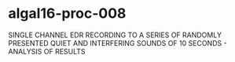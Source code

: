 # algal16-proc-008
SINGLE CHANNEL EDR RECORDING TO A SERIES OF RANDOMLY PRESENTED QUIET AND INTERFERING SOUNDS OF 10 SECONDS - ANALYSIS OF RESULTS
